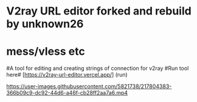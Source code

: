 # V2ray URL editor forked and rebuild by unknown26
# mess/vless etc 


#A tool for editing and creating strings of connection for v2ray 
#Run tool here#  [https://v2ray-url-editor.vercel.app/] (run)


https://user-images.githubusercontent.com/5821738/217804383-366b09c9-dc92-44d6-a46f-cb28ff2aa7a6.mp4


